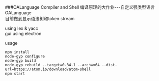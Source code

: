 ###OALanguage Compiler and Shell
编译原理的大作业---自定义强类型语言OALanguage  
目前做到显示语法树和token stream  

using lex & yacc  
gui using electron

usage
```
npm install
node-gyp configure
node-gyp build
node-gyp rebuild --target=0.34.1 --arch=x64 --dist-url=https://atom.io/download/atom-shell
npm start
```